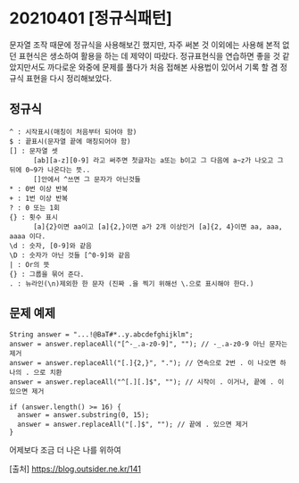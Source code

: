 # 20210401 [정규식패턴]
  
  문자열 조작 때문에 정규식을 사용해보긴 했지만, 자주 써본 것 이외에는 사용해 본적 없던 표현식은 생소하여 활용을 하는 데 제약이 따랐다. 
  정규표현식을 연습하면 좋을 것 같았지만서도 까다로운 와중에 문제를 풀다가 처음 접해본 사용법이 있어서 기록 할 겸 정규식 표현을 다시 정리해보았다.

  정규식
--------------
```
^ : 시작표시(매칭이 처음부터 되어야 함)
$ : 끝표시(문자열 끝에 매칭되어야 함)
[] : 문자열 셋
      [ab][a-z][0-9] 라고 써주면 첫글자는 a또는 b이고 그 다음에 a~z가 나오고 그 뒤에 0~9가 나온다는 뜻..
      []안에서 ^쓰면 그 문자가 아닌것들
* : 0번 이상 반복
+ : 1번 이상 반복
? : 0 또는 1회
{} : 횟수 표시
      [a]{2}이면 aa이고 [a]{2,}이면 a가 2개 이상인거 [a]{2, 4}이면 aa, aaa, aaaa 이다.
\d : 숫자, [0-9]와 같음
\D : 숫자가 아닌 것들 [^0-9]와 같음
| : Or의 뜻
{} : 그룹을 묶어 준다.
. : 뉴라인(\n)제외한 한 문자 (진짜 .을 찍기 위해선 \.으로 표시해야 한다.)
```

문제 예제
--------------
```
String answer = "...!@BaT#*..y.abcdefghijklm";
answer = answer.replaceAll("[^-_.a-z0-9]", ""); // -_.a-z0-9 아닌 문자는 제거
answer = answer.replaceAll("[.]{2,}", "."); // 연속으로 2번 . 이 나오면 하나의 . 으로 치환
answer = answer.replaceAll("^[.][.]$", ""); // 시작이 . 이거나, 끝에 . 이 있으면 제거

if (answer.length() >= 16) { 
  answer = answer.substring(0, 15);
  answer = answer.replaceAll("[.]$", ""); // 끝에 . 있으면 제거
}
```

어제보다 조금 더 나은 나를 위하여



[출처]
https://blog.outsider.ne.kr/141
